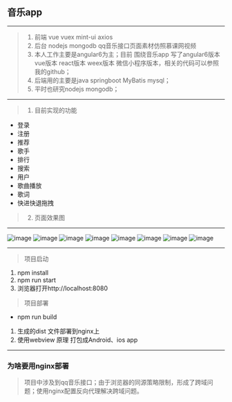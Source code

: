 ## 音乐app

---
> 1. 前端 vue vuex mint-ui axios 
> 2. 后台 nodejs mongodb qq音乐接口页面素材仿照慕课网视频
> 3. 本人工作主要是angular6为主；目前 围绕音乐app 写了angular6版本 vue版本 react版本 weex版本 微信小程序版本，相关的代码可以参照我的github；
> 4. 后端用的主要是java springboot MyBatis mysql；
> 5. 平时也研究nodejs mongodb；

---

> 1. 目前实现的功能
- 登录 
- 注册
- 推荐
- 歌手
- 排行
- 搜索
- 用户
- 歌曲播放
- 歌词
- 快进快退拖拽
> 2. 页面效果图
---

![image](https://github.com/app-music/app-music/blob/master/src/assets/effect/login.png)
![image](https://github.com/app-music/app-music/blob/master/src/assets/effect/index.png)
![image](https://github.com/app-music/app-music/blob/master/src/assets/effect/singer.png)
![image](https://github.com/app-music/app-music/blob/master/src/assets/effect/seniority.png)
![image](https://github.com/app-music/app-music/blob/master/src/assets/effect/search.png)
![image](https://github.com/app-music/app-music/blob/master/src/assets/effect/user.png)
![image](https://github.com/app-music/app-music/blob/master/src/assets/effect/rec-detail_1.png)
![image](https://github.com/app-music/app-music/blob/master/src/assets/effect/player.png)


---
> 项目启动

1. npm install
2. npm run start
3. 浏览器打开http://localhost:8080

> 项目部署 
-  npm run build 

1. 生成的dist 文件部署到nginx上
2. 使用webview 原理 打包成Android、ios app


---
### 为啥要用nginx部署

> 项目中涉及到qq音乐接口；由于浏览器的同源策略限制，形成了跨域问题；使用nginx配置反向代理解决跨域问题。


